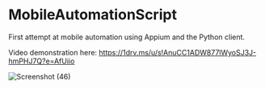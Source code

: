 # MobileAutomationScript

First attempt at mobile automation using Appium and the Python client. 

Video demonstration here: https://1drv.ms/u/s!AnuCC1ADW877lWyoSJ3J-hmPHJ7Q?e=AfUiio

![Screenshot (46)](https://github.com/LucasPalomino/MobileAutomationScript/assets/139998904/5902eb71-5bfa-4656-b71f-08c27161e211)
